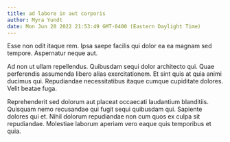 ```yaml
---
title: ad labore in aut corporis
author: Myra Yundt
date: Mon Jun 20 2022 21:53:49 GMT-0400 (Eastern Daylight Time)
---
```

Esse non odit itaque rem. Ipsa saepe facilis qui dolor ea ea magnam sed tempore. Aspernatur neque aut.

 Ad non ut ullam repellendus. Quibusdam sequi dolor architecto qui. Quae perferendis assumenda libero alias exercitationem. Et sint quis at quia animi ducimus qui. Repudiandae necessitatibus itaque cumque cupiditate dolores. Velit beatae fuga.

 Reprehenderit sed dolorum aut placeat occaecati laudantium blanditiis. Quisquam nemo recusandae qui fugit sequi quibusdam qui. Sapiente dolores qui et. Nihil dolorum repudiandae non cum quos ex culpa sit repudiandae. Molestiae laborum aperiam vero eaque quis temporibus et quia.